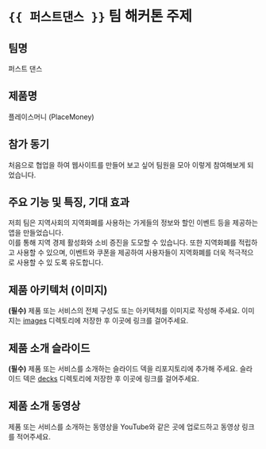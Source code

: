 # `{{ 퍼스트댄스 }}` 팀 해커톤 주제

## 팀명

퍼스트 댄스

## 제품명

플레이스머니 (PlaceMoney)

## 참가 동기

처음으로 협업을 하여 웹사이트를 만들어 보고 싶어 팀원을 모아 이렇게 참여해보게 되었습니다.

## 주요 기능 및 특징, 기대 효과

저희 팀은 지역사회의 지역화폐를 사용하는 가게들의 정보와 할인 이벤트 등을 제공하는 앱을 만들었습니다. <br>
이를 통해 지역 경제 활성화와 소비 증진을 도모할 수 있습니다.
또한 지역화폐를 적립하고 사용할 수 있으며, 이벤트와 쿠폰을 제공하여 사용자들이 지역화폐를 더욱 적극적으로 사용할 수 있 도록 유도합니다.

## 제품 아키텍처 (이미지)

**(필수)** 제품 또는 서비스의 전체 구성도 또는 아키텍처를 이미지로 작성해 주세요. 이미지는 [images](./images) 디렉토리에 저장한 후 이곳에 링크를 걸어주세요.

## 제품 소개 슬라이드

**(필수)** 제품 또는 서비스를 소개하는 슬라이드 덱을 리포지토리에 추가해 주세요. 슬라이드 덱은 [decks](./decks) 디렉토리에 저장한 후 이곳에 링크를 걸어주세요.

## 제품 소개 동영상

제품 또는 서비스를 소개하는 동영상을 YouTube와 같은 곳에 업로드하고 동영상 링크를 적어주세요.
